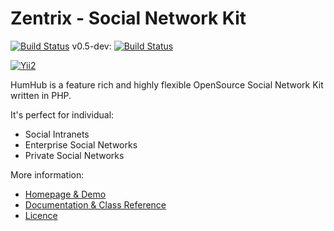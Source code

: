 Zentrix - Social Network Kit
===========================

[![Build Status](https://travis-ci.org/tribalfrost/Zentrix.svg?branch=master)](https://travis-ci.org/tribalfrost/Zentrix)
v0.5-dev: [![Build Status](https://travis-ci.org/tribalfrost/Zentrix.svg?branch=v0.5-dev)](https://travis-ci.org/tribalfrost/Zentrix)

[![Yii2](https://img.shields.io/badge/Powered_by-Yii_Framework-green.svg?style=flat)](http://www.yiiframework.com/)

HumHub is a feature rich and highly flexible OpenSource Social Network Kit written in PHP.

It's perfect for individual:
- Social Intranets
- Enterprise Social Networks
- Private Social Networks

More information:
- [Homepage & Demo](http://www.humhub.org)
- [Documentation & Class Reference](http://www.humhub.org/docs)
- [Licence](http://www.humhub.org/licences)

